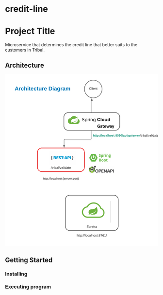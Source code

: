 # credit-line

# Project Title

Microservice that determines the credit line that better suits to the customers in Tribal.

## Architecture
![](images/Diagram.png)


## Getting Started


### Installing


### Executing program
